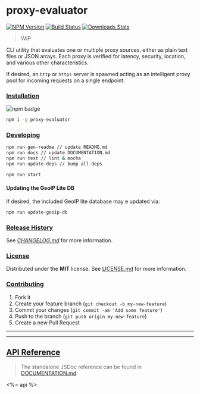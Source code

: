 # proxy-evaluator

[![NPM Version][npm-image]][npm-url]
[![Build Status][travis-image]][travis-url]
[![Downloads Stats][npm-downloads]][npm-url]

> WIP

CLI utility that evaluates one or multiple proxy sources, either as plain text
files or JSON arrays. Each proxy is verified for latency, security, location,
and various other characteristics.

If desired, an `http` or `https` server is spawned acting as an intelligent
proxy pool for incoming requests on a single endpoint.

### [Installation](#installation)
![npm badge](https://nodei.co/npm/proxy-evaluator.png?downloads=true&downloadRank=true&stars=true)

```bash
npm i -g proxy-evaluator
```

### [Developing](#developing)

```bash
npm run gen-readme // update README.md
npm run docs // update DOCUMENTATION.md
npm run test // lint & mocha
npm run update-deps // bump all deps

npm run start
```

#### Updating the GeoIP Lite DB

If desired, the included GeoIP lite database may e updated via:

```bash
npm run update-geoip-db
```

### [Release History](#release_history)

See *[CHANGELOG.md](CHANGELOG.md)* for more information.

### [License](#license)

Distributed under the **MIT** license. See [LICENSE.md](LICENSE.md) for more information.

### [Contributing](#contributing)

1. Fork it
2. Create your feature branch (`git checkout -b my-new-feature`)
3. Commit your changes (`git commit -am 'Add some feature'`)
4. Push to the branch (`git push origin my-new-feature`)
5. Create a new Pull Request

---

<!-- Markdown link & img dfn's -->
[npm-image]: https://img.shields.io/npm/v/proxy-evaluator.svg?style=flat-square
[npm-url]: https://npmjs.org/package/proxy-evaluator
[npm-downloads]: https://img.shields.io/npm/dm/proxy-evaluator.svg?style=flat-square
[travis-image]: https://img.shields.io/travis/mf3rnol/proxy-evaluator/master.svg?style=flat-square
[travis-url]: https://travis-ci.org/mf3rnol/proxy-evaluator

---

## [API Reference](#api_reference)

> The standalone JSDoc reference can be found in [DOCUMENTATION.md](DOCUMENTATION.md)

<%= api %>
